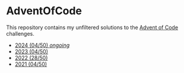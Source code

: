 # AdventOfCode

This repository contains my unfiltered solutions to the [Advent of Code](https://adventofcode.com/) challenges.

* [2024 (04/50) *ongoing*](2024)
* [2023 (04/50)](2023)
* [2022 (28/50)](2022)
* [2021 (04/50)](2021)
